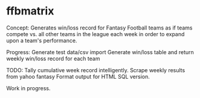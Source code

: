 # ffbmatrix

Concept:
Generates win/loss record for Fantasy Football teams as if teams compete vs. all other teams in the league each week in order to expand upon a team's performance. 

Progress:
Generate test data/csv import 
Generate win/loss table and return weekly win/loss record for each team

TODO:
Tally cumulative week record intelligently.
Scrape weekly results from yahoo fantasy
Format output for HTML 
SQL version.


Work in progress.